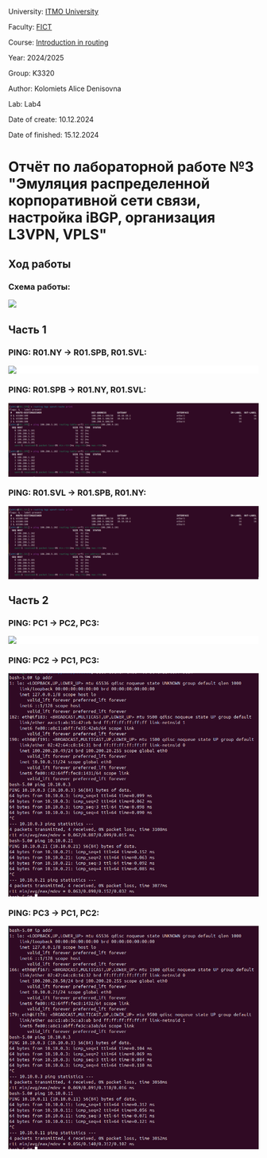 University: [ITMO University](https://itmo.ru/ru/)

Faculty: [FICT](https://fict.itmo.ru)

Course: [Introduction in routing](https://github.com/itmo-ict-faculty/introduction-in-routing)

Year: 2024/2025

Group: K3320

Author: Kolomiets Alice Denisovna

Lab: Lab4

Date of create: 10.12.2024

Date of finished: 15.12.2024

# Отчёт по лабораторной работе №3 "Эмуляция распределенной корпоративной сети связи, настройка iBGP, организация L3VPN, VPLS"


## Ход работы

### Схема работы: 

<img src="./imgs/schema.png" style="width:auto; height: auto; background: white">

## Часть 1
### PING: R01.NY -> R01.SPB, R01.SVL:
<img src="./images/PING-NY.png" style="display: block;width:auto; height: auto; background: white; margin-bottom: 10px">

### PING: R01.SPB -> R01.NY, R01.SVL:
<img src="./imgs/PING-SPB.png" style="display: block;width:auto; height: auto; background: white; margin-bottom: 10px">

### PING: R01.SVL -> R01.SPB, R01.NY:
<img src="./imgs/PING-SVL.png" style="display: block;width:auto; height: auto; background: white; margin-bottom: 10px">

## Часть 2
### PING: PC1 -> PC2, PC3:
<img src="./images/PC1.png" style="display: block;width:auto; height: auto; background: white; margin-bottom: 10px">

### PING: PC2 -> PC1, PC3:
<img src="./imgs/PC2.png" style="display: block;width:auto; height: auto; background: white; margin-bottom: 10px">

### PING: PC3 -> PC1, PC2:
<img src="./imgs/PC3.png" style="display: block;width:auto; height: auto; background: white; margin-bottom: 10px">
